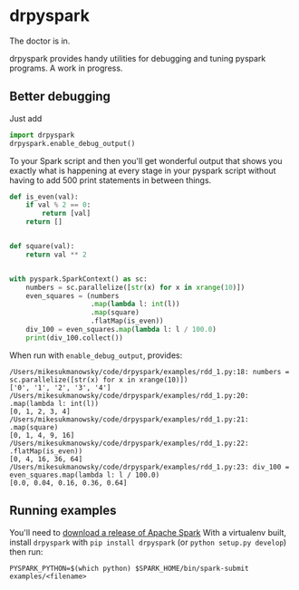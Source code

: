 # drpyspark

The doctor is in.

drpyspark provides handy utilities for debugging and tuning pyspark programs.
A work in progress.


## Better debugging

Just add

```python
import drpyspark
drpyspark.enable_debug_output()
```

To your Spark script and then you'll get wonderful output that shows you
exactly what is happening at every stage in your pyspark script without having
to add 500 print statements in between things.


```python
def is_even(val):
    if val % 2 == 0:
        return [val]
    return []


def square(val):
    return val ** 2


with pyspark.SparkContext() as sc:
    numbers = sc.parallelize([str(x) for x in xrange(10)])
    even_squares = (numbers
                    .map(lambda l: int(l))
                    .map(square)
                    .flatMap(is_even))
    div_100 = even_squares.map(lambda l: l / 100.0)
    print(div_100.collect())

```

When run with `enable_debug_output`, provides:
```
/Users/mikesukmanowsky/code/drpyspark/examples/rdd_1.py:18: numbers = sc.parallelize([str(x) for x in xrange(10)])
['0', '1', '2', '3', '4']
/Users/mikesukmanowsky/code/drpyspark/examples/rdd_1.py:20: .map(lambda l: int(l))
[0, 1, 2, 3, 4]
/Users/mikesukmanowsky/code/drpyspark/examples/rdd_1.py:21: .map(square)
[0, 1, 4, 9, 16]
/Users/mikesukmanowsky/code/drpyspark/examples/rdd_1.py:22: .flatMap(is_even))
[0, 4, 16, 36, 64]
/Users/mikesukmanowsky/code/drpyspark/examples/rdd_1.py:23: div_100 = even_squares.map(lambda l: l / 100.0)
[0.0, 0.04, 0.16, 0.36, 0.64]
```

## Running examples

You'll need to [download a release of Apache Spark](http://spark.apache.org/)
With a virtualenv built, install `drpyspark` with `pip install drpyspark` (or
`python setup.py develop`) then run:

```
PYSPARK_PYTHON=$(which python) $SPARK_HOME/bin/spark-submit examples/<filename>
```

